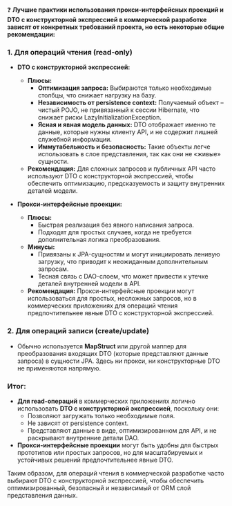 ❓ **Лучшие практики использования прокси-интерфейсных проекций и DTO с конструкторной экспрессией в коммерческой разработке зависят от конкретных требований проекта, но есть некоторые общие рекомендации:**

### 1. Для операций чтения (read-only)
- **DTO с конструкторной экспрессией:**
  - **Плюсы:**
    - **Оптимизация запроса:** Выбираются только необходимые столбцы, что снижает нагрузку на базу.
    - **Независимость от persistence context:** Получаемый объект – чистый POJO, не привязанный к сессии Hibernate, что снижает риски LazyInitializationException.
    - **Ясная и явная модель данных:** DTO отображает именно те данные, которые нужны клиенту API, и не содержит лишней служебной информации.
    - **Иммутабельность и безопасность:** Такие объекты легче использовать в слое представления, так как они не «живые» сущности.
  - **Рекомендация:** Для сложных запросов и публичных API часто используют DTO с конструкторной экспрессией, чтобы обеспечить оптимизацию, предсказуемость и защиту внутренних деталей модели.

- **Прокси-интерфейсные проекции:**
  - **Плюсы:**
    - Быстрая реализация без явного написания запроса.
    - Подходят для простых случаев, когда не требуется дополнительная логика преобразования.
  - **Минусы:**
    - Привязаны к JPA-сущностям и могут инициировать ленивую загрузку, что приводит к неожиданным дополнительным запросам.
    - Тесная связь с DAO-слоем, что может привести к утечке деталей внутренней модели в API.
  - **Рекомендация:** Прокси-интерфейсные проекции могут использоваться для простых, несложных запросов, но в коммерческих приложениях для операций чтения предпочтительнее явные DTO с конструкторной экспрессией.

### 2. Для операций записи (create/update)
- Обычно используется **MapStruct** или другой маппер для преобразования входящих DTO (которые представляют данные запроса) в сущности JPA. Здесь ни прокси, ни конструкторные DTO не применяются напрямую.

### Итог:
- **Для read-операций** в коммерческих приложениях логично использовать **DTO с конструкторной экспрессией**, поскольку они:
  - Позволяют загружать только необходимые поля.
  - Не зависят от persistence context.
  - Представляют данные в виде, оптимизированном для API, и не раскрывают внутренние детали DAO.
- **Прокси-интерфейсные проекции** могут быть удобны для быстрых прототипов или простых запросов, но для масштабируемых и устойчивых решений предпочтительнее явные DTO.

Таким образом, для операций чтения в коммерческой разработке часто выбирают DTO с конструкторной экспрессией, чтобы обеспечить оптимизированный, безопасный и независимый от ORM слой представления данных.
